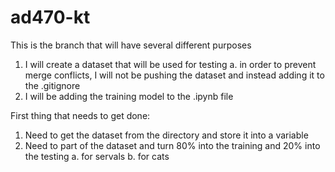 # ad470-kt

This is the branch that will have several different purposes
1. I will create a dataset that will be used for testing
  a. in order to prevent merge conflicts, I will not be pushing the dataset and instead adding it to the .gitignore
2. I will be adding the training model to the .ipynb file

First thing that needs to get done:
1. Need to get the dataset from the directory and store it into a variable
2. Need to part of the dataset and turn 80% into the training and 20% into the testing
  a. for servals
  b. for cats
